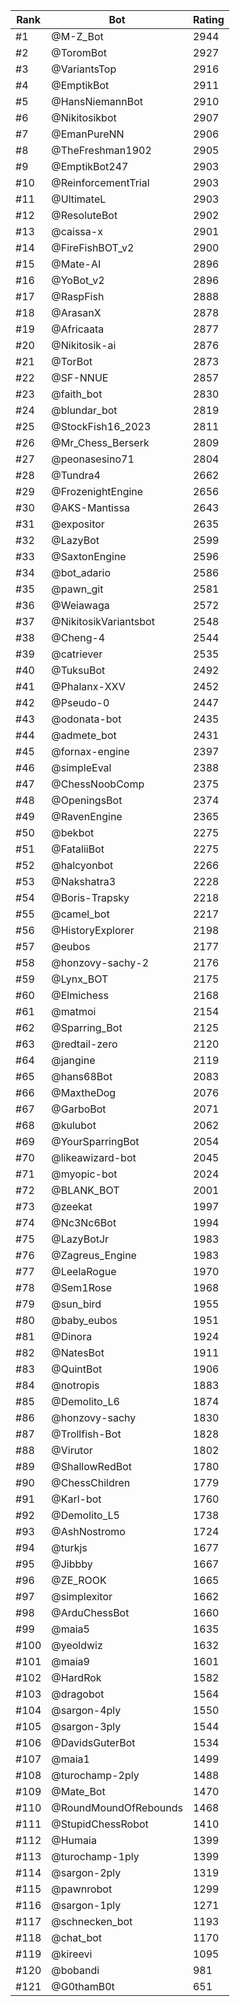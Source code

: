 Rank|Bot|Rating
---|---|---
#1|@M-Z_Bot|2944
#2|@ToromBot|2927
#3|@VariantsTop|2916
#4|@EmptikBot|2911
#5|@HansNiemannBot|2910
#6|@Nikitosikbot|2907
#7|@EmanPureNN|2906
#8|@TheFreshman1902|2905
#9|@EmptikBot247|2903
#10|@ReinforcementTrial|2903
#11|@UltimateL|2903
#12|@ResoluteBot|2902
#13|@caissa-x|2901
#14|@FireFishBOT_v2|2900
#15|@Mate-AI|2896
#16|@YoBot_v2|2896
#17|@RaspFish|2888
#18|@ArasanX|2878
#19|@Africaata|2877
#20|@Nikitosik-ai|2876
#21|@TorBot|2873
#22|@SF-NNUE|2857
#23|@faith_bot|2830
#24|@blundar_bot|2819
#25|@StockFish16_2023|2811
#26|@Mr_Chess_Berserk|2809
#27|@peonasesino71|2804
#28|@Tundra4|2662
#29|@FrozenightEngine|2656
#30|@AKS-Mantissa|2643
#31|@expositor|2635
#32|@LazyBot|2599
#33|@SaxtonEngine|2596
#34|@bot_adario|2586
#35|@pawn_git|2581
#36|@Weiawaga|2572
#37|@NikitosikVariantsbot|2548
#38|@Cheng-4|2544
#39|@catriever|2535
#40|@TuksuBot|2492
#41|@Phalanx-XXV|2452
#42|@Pseudo-0|2447
#43|@odonata-bot|2435
#44|@admete_bot|2431
#45|@fornax-engine|2397
#46|@simpleEval|2388
#47|@ChessNoobComp|2375
#48|@OpeningsBot|2374
#49|@RavenEngine|2365
#50|@bekbot|2275
#51|@FataliiBot|2275
#52|@halcyonbot|2266
#53|@Nakshatra3|2228
#54|@Boris-Trapsky|2218
#55|@camel_bot|2217
#56|@HistoryExplorer|2198
#57|@eubos|2177
#58|@honzovy-sachy-2|2176
#59|@Lynx_BOT|2175
#60|@Elmichess|2168
#61|@matmoi|2154
#62|@Sparring_Bot|2125
#63|@redtail-zero|2120
#64|@jangine|2119
#65|@hans68Bot|2083
#66|@MaxtheDog|2076
#67|@GarboBot|2071
#68|@kulubot|2062
#69|@YourSparringBot|2054
#70|@likeawizard-bot|2045
#71|@myopic-bot|2024
#72|@BLANK_BOT|2001
#73|@zeekat|1997
#74|@Nc3Nc6Bot|1994
#75|@LazyBotJr|1983
#76|@Zagreus_Engine|1983
#77|@LeelaRogue|1970
#78|@Sem1Rose|1968
#79|@sun_bird|1955
#80|@baby_eubos|1951
#81|@Dinora|1924
#82|@NatesBot|1911
#83|@QuintBot|1906
#84|@notropis|1883
#85|@Demolito_L6|1874
#86|@honzovy-sachy|1830
#87|@Trollfish-Bot|1828
#88|@Virutor|1802
#89|@ShallowRedBot|1780
#90|@ChessChildren|1779
#91|@Karl-bot|1760
#92|@Demolito_L5|1738
#93|@AshNostromo|1724
#94|@turkjs|1677
#95|@Jibbby|1667
#96|@ZE_ROOK|1665
#97|@simplexitor|1662
#98|@ArduChessBot|1660
#99|@maia5|1635
#100|@yeoldwiz|1632
#101|@maia9|1601
#102|@HardRok|1582
#103|@dragobot|1564
#104|@sargon-4ply|1550
#105|@sargon-3ply|1544
#106|@DavidsGuterBot|1534
#107|@maia1|1499
#108|@turochamp-2ply|1488
#109|@Mate_Bot|1470
#110|@RoundMoundOfRebounds|1468
#111|@StupidChessRobot|1410
#112|@Humaia|1399
#113|@turochamp-1ply|1399
#114|@sargon-2ply|1319
#115|@pawnrobot|1299
#116|@sargon-1ply|1271
#117|@schnecken_bot|1193
#118|@chat_bot|1170
#119|@kireevi|1095
#120|@bobandi|981
#121|@G0thamB0t|651
